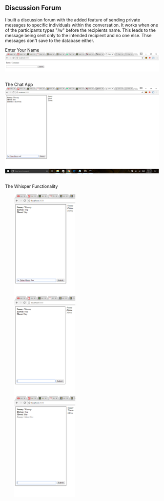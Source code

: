 
## Discussion Forum
I built a discussion forum with the added feature of sending private messages to specific individuals within the conversation. It works when one of the participants types "/w" before the recipients name. This leads to the message being sent only to the intended recipient and no one else. Thse messages don't save to the database either. 


Enter Your Name
![Alt text](https://github.com/Web-Advanced-Spring-2017/assignment-03-sunnythedude/blob/master/img/enter_username.png)         
<br/>

The Chat App
![Alt text](https://github.com/Web-Advanced-Spring-2017/assignment-03-sunnythedude/blob/master/img/app.png)         
<br/>

The Whisper Functionality
<br/><br/>
<img src="https://github.com/Web-Advanced-Spring-2017/assignment-03-sunnythedude/blob/master/img/whisper.png" width="200" hspace="30"/> <img src="https://github.com/Web-Advanced-Spring-2017/assignment-03-sunnythedude/blob/master/img/messi.png" width="200" hspace="30"/>  <img src="https://github.com/Web-Advanced-Spring-2017/assignment-03-sunnythedude/blob/master/img/zlatan.png" width="200" hspace="30"/>

